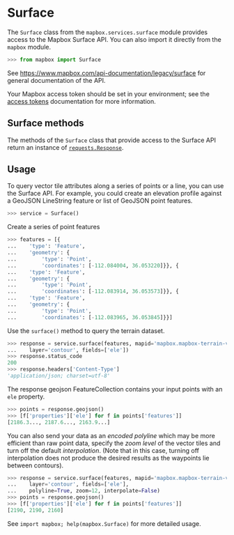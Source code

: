 # Surface

The `Surface` class from the `mapbox.services.surface` module provides
access to the Mapbox Surface API. You can also import it directly from the
`mapbox` module.

```python
>>> from mapbox import Surface

```

See https://www.mapbox.com/api-documentation/legacy/surface for general documentation
of the API.

Your Mapbox access token should be set in your environment; see the [access
tokens](access_tokens.md) documentation for more information.

## Surface methods

The methods of the `Surface` class that provide access to the Surface API
return an instance of
[`requests.Response`](http://docs.python-requests.org/en/latest/api/#requests.Response).

## Usage

To query vector tile attributes along a series of points or a line, you can use
the Surface API.  For example, you could create an elevation profile against
a GeoJSON LineString feature or list of GeoJSON point features.


```python
>>> service = Surface()

```

Create a series of point features

```python
>>> features = [{
...    'type': 'Feature',
...    'geometry': {
...        'type': 'Point',
...        'coordinates': [-112.084004, 36.053220]}}, {
...    'type': 'Feature',
...    'geometry': {
...        'type': 'Point',
...        'coordinates': [-112.083914, 36.053573]}}, {
...    'type': 'Feature',
...    'geometry': {
...        'type': 'Point',
...        'coordinates': [-112.083965, 36.053845]}}]

```

Use the `surface()` method to query the terrain dataset.

```python
>>> response = service.surface(features, mapid='mapbox.mapbox-terrain-v1',
...    layer='contour', fields=['ele'])
>>> response.status_code
200
>>> response.headers['Content-Type']
'application/json; charset=utf-8'

```

The response geojson FeatureCollection contains your input points with an `ele`
property.

```python
>>> points = response.geojson()
>>> [f['properties']['ele'] for f in points['features']]
[2186.3..., 2187.6..., 2163.9...]

```

You can also send your data as an *encoded polyline* which may be more
efficient than raw point data, specify the *zoom level* of the vector tiles and
turn off the default *interpolation*.  (Note that in this case, turning off
interpolation does not produce the desired results as the waypoints lie between
contours).

```python
>>> response = service.surface(features, mapid='mapbox.mapbox-terrain-v1',
...    layer='contour', fields=['ele'],
...    polyline=True, zoom=12, interpolate=False)
>>> points = response.geojson()
>>> [f['properties']['ele'] for f in points['features']]
[2190, 2190, 2160]

```

See ``import mapbox; help(mapbox.Surface)`` for more detailed usage.
